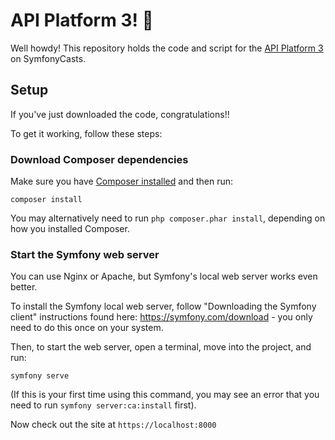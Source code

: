 # API Platform 3! 🐉

Well howdy! This repository holds the code and script
for the [API Platform 3](https://symfonycasts.com/screencast/api-platform) on SymfonyCasts.

## Setup

If you've just downloaded the code, congratulations!!

To get it working, follow these steps:

### Download Composer dependencies

Make sure you have [Composer installed](https://getcomposer.org/download/)
and then run:

```
composer install
```

You may alternatively need to run `php composer.phar install`, depending
on how you installed Composer.

### Start the Symfony web server

You can use Nginx or Apache, but Symfony's local web server
works even better.

To install the Symfony local web server, follow
"Downloading the Symfony client" instructions found
here: https://symfony.com/download - you only need to do this
once on your system.

Then, to start the web server, open a terminal, move into the
project, and run:

```
symfony serve
```

(If this is your first time using this command, you may see an
error that you need to run `symfony server:ca:install` first).

Now check out the site at `https://localhost:8000`


